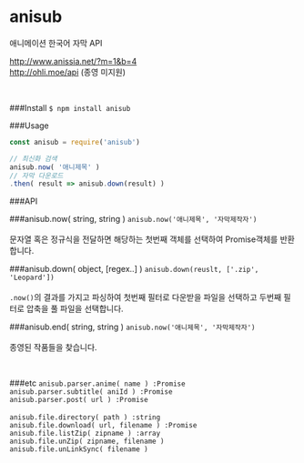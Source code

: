# anisub
애니메이션 한국어 자막 API

http://www.anissia.net/?m=1&b=4  
http://ohli.moe/api  (종영 미지원)

<br>




###Install
`$ npm install anisub`

###Usage
``` js
const anisub = require('anisub')

// 최신화 검색
anisub.now( '애니제목' )
// 자막 다운로드
.then( result => anisub.down(result) )
```

###API

###anisub.now( string, string )
`anisub.now('애니제목', '자막제작자')`  
<br>
문자열 혹은 정규식을 전달하면 해당하는 첫번째 객체를 선택하여 Promise객체를 반환합니다.

###anisub.down( object, [regex..] )
`anisub.down(reuslt, ['.zip', 'Leopard'])`  
<br>
`.now()`의 결과를 가지고 파싱하여 첫번째 필터로 다운받을 파일을 선택하고 두번째 필터로 압축을 풀 파일을 선택합니다.

###anisub.end( string, string )
`anisub.now('애니제목', '자막제작자')`  
<br>
종영된 작품들을 찾습니다.

<br>

###etc
`anisub.parser.anime( name ) :Promise`  
`anisub.parser.subtitle( aniId ) :Promise`  
`anisub.parser.post( url ) :Promise`  
<br>
`anisub.file.directory( path ) :string`  
`anisub.file.download( url, filename ) :Promise`  
`anisub.file.listZip( zipname ) :array`  
`anisub.file.unZip( zipname, filename )`  
`anisub.file.unLinkSync( filename )`  
